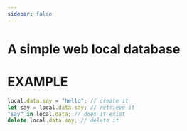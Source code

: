 ```yaml
---
sidebar: false
---
```


# A simple web local database

<IndexComponent lang='en'>

# EXAMPLE

```js
local.data.say = "hello"; // create it
let say = local.data.say; // retrieve it
"say" in local.data; // does it exist
delete local.data.say; // delete it
```

</IndexComponent>

<script setup>
import IndexComponent from '../components/IndexComponent.vue'
</script>
